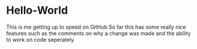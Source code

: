 # Hello-World
This is me getting up to speed on GitHub
So far this has some really nice features such as the comments on why a change was made and the ability to work on code seperately
